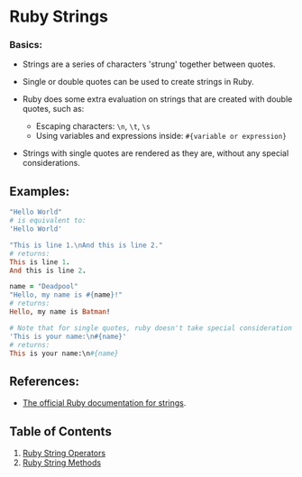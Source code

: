 # Ruby Strings

### Basics:

- Strings are a series of characters 'strung' together between quotes.
- Single or double quotes can be used to create strings in Ruby.
- Ruby does some extra evaluation on strings that are created with double quotes, such as:

  - Escaping characters: `\n`, `\t`, `\s`
  - Using variables and expressions inside: `#{variable or expression}`

- Strings with single quotes are rendered as they are, without any special considerations.

## Examples:

```ruby
"Hello World"
# is equivalent to:
'Hello World'
```

```ruby
"This is line 1.\nAnd this is line 2."
# returns:
This is line 1.
And this is line 2.
```

```ruby
name = "Deadpool"
"Hello, my name is #{name}!"
# returns:
Hello, my name is Batman!
```

```ruby
# Note that for single quotes, ruby doesn't take special consideration for variables or backslashes:
'This is your name:\n#{name}'
# returns:
This is your name:\n#{name}
```

## References:

- [The official Ruby documentation for strings](http://ruby-doc.org/core-2.2.0/String.html).

## Table of Contents

1. [Ruby String Operators](Ruby-Strings-Operators)
2. [Ruby String Methods](Ruby-String-Methods)
